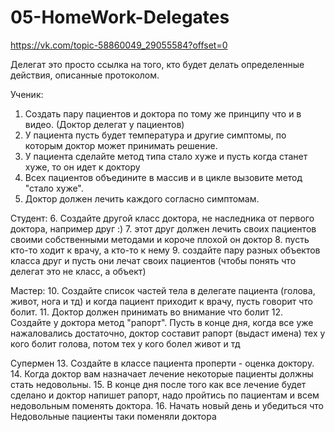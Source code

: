 # 05-HomeWork-Delegates
https://vk.com/topic-58860049_29055584?offset=0

Делегат это просто ссылка на того, кто будет делать определенные действия, описанные протоколом.

Ученик:
1. Создать пару пациентов и доктора по тому же принципу что и в видео. (Доктор делегат у пациентов)
2. У пациента пусть будет температура и другие симптомы, по которым доктор может принимать решение.
3. У пациента сделайте метод типа стало хуже и пусть когда станет хуже, то он идет к доктору
4. Всех пациентов объедините в массив и в цикле вызовите метод "стало хуже".
5. Доктор должен лечить каждого согласно симптомам.

Студент:
6. Создайте другой класс доктора, не наследника от первого доктора, например друг :)
7. этот друг должен лечить своих пациентов своими собственными методами и короче плохой он доктор
8. пусть кто-то ходит к врачу, а кто-то к нему
9. создайте пару разных объектов класса друг и пусть они лечат своих пациентов (чтобы понять что делегат это не класс, а объект)

Мастер:
10. Создайте список частей тела в делегате пациента (голова, живот, нога и тд) и когда пациент приходит к врачу, пусть 	говорит что болит.
11. Доктор должен принимать во внимание что болит
12. Создайте у доктора метод "рапорт". Пусть в конце дня, когда все уже нажаловались достаточно, доктор составит рапорт (выдаст имена) тех у кого болит голова, потом тех у кого болел живот и тд

Супермен
13. Создайте в классе пациента проперти - оценка доктору. 
14. Когда доктор вам назначает лечение некоторые пациенты должны стать недовольны.
15. В конце дня после того как все лечение будет сделано и доктор напишет рапорт, надо пройтись по пациентам и всем недовольным поменять доктора.
16. Начать новый день и убедиться что Недовольные пациенты таки поменяли доктора
